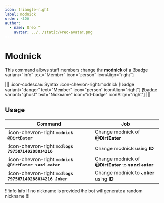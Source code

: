 ```yaml
---
icon: triangle-right
label: modnick
order: -250
author:
  - name: Oreo ™
    avatar: ../../static/oreo-avatar.png
---
```


# Modnick

This command allows staff members change the **modnick** of a [!badge variant="info" text="Member" icon="person" iconAlign="right"]

||| :icon-codescan: Syntax
:icon-chevron-right:modnick [!badge variant="danger" text="Member" icon="person" iconAlign="right"] [!badge variant="ghost" text="Nickname" icon="id-badge" iconAlign="right"]
|||

## Usage

| Command                                                    | Job                                                |
| ---------------------------------------------------------- | -------------------------------------------------- |
| :icon-chevron-right:**`modnick @DirtEater`**               | Change modnick of **@DirtEater**                   |
| :icon-chevron-right:**`modlogs 797587140288034216`**       | Change modnick using **ID**                        |
| :icon-chevron-right:**`modnick @DirtEater sand eater`**    | Change modnick of **@DirtEater** to **sand eater** |
| :icon-chevron-right:**`modlogs 797587140288034216 Joker`** | Change modnick to **Joker** using **ID**           |

!!!info Info
If no nickname is provided the bot will generate a random nickname
!!!
